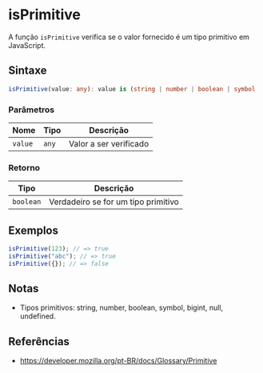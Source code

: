 # isPrimitive

A função `isPrimitive` verifica se o valor fornecido é um tipo primitivo em JavaScript.

## Sintaxe

```typescript
isPrimitive(value: any): value is (string | number | boolean | symbol | bigint | null | undefined);
```

### Parâmetros

| Nome    | Tipo    | Descrição                |
|---------|---------|--------------------------|
| `value` | `any`   | Valor a ser verificado   |

### Retorno

| Tipo      | Descrição                                 |
|-----------|-------------------------------------------|
| `boolean` | Verdadeiro se for um tipo primitivo        |

## Exemplos

```typescript
isPrimitive(123); // => true
isPrimitive("abc"); // => true
isPrimitive({}); // => false
```

## Notas

* Tipos primitivos: string, number, boolean, symbol, bigint, null, undefined.

## Referências

* https://developer.mozilla.org/pt-BR/docs/Glossary/Primitive